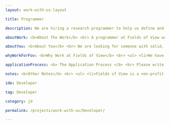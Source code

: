 ```yaml
---
layout: work-with-us-layout

title: Programmer

description: We are hiring a research programmer to help us define and shape a new generation of tools and processes that better public policy. Fields of View is an interdisciplinary group with diverse life and work experiences and each piece of our work is informed by these.

aboutWork: <b>About The Work</b> <br> A programmer at Fields of View wears many hats. The nature of our work means that projects span from complex simulations to data heavy interfaces to lightweight web apps. As a programmer you'll be expected to contribute to all these in varying capacities. Broadly, you will be &#58; <ul> <li>Designing, developing and documenting Django/Python based web apps for our simulations and other policy related tools</li> <li>Developing high fidelity components that interface with various data sources for our digital games</li>  <li>Developing single and multiple dimension visualisation tools</li>  <li>Involved in testing (using manual and/or automated means) our simulations and games</li> </ul> <p class="simple-content"> As our work is cutting-edge, in terms of both design and research, the programmer has to have the ability to quickly adapt; therefore a strong base in first principles is a must. Here's a quick snapshot of our most recent work <ul> <li>Developed a visualisation tool for Bangalore's bus transport agency <a href="">BMTC</a> using <a href="https://gtfs.org">GTFS</a> specifications to get a better sense of route intersections, timings and coverage</li> <li>In conjunction with the local government of Chennai, developed and deployed an agent based simulation tool,SIMULOGUE, to help its various agencies plan in a more integrated manner</li> <li>Developed a game, Cantors World, to help students and policy makers understand and refine measures of development, growth and progress. This game uses real data from over 100 countries spread over 20 years provided by the UN</li><li>Developed <a href="https://github.com/fieldsofview/phoenix">Phoenix</a>, a distributed and modular agent based simulation platform, to help us refine and push the state of the art in approaches to using tools like these</li></ul> </p>

aboutYou: <b>About You</b> <br> We are looking for someone with solid, strong fundamentals in Python or Ruby with knowledge of JAVA or C# for infrastructure code. You should have written a web application using bare metal techniques or used a mature framework like Django or Rails. We expect you to know how to connect to and use databases like PostgreSQL and/or MySQL using high performance libraries. <p class="simple-content"> You'll have a leg up if you also have development experience in Java and/or C++. Bonus points also if you have proficiency in using various GIS tools, have exposure to various simulation tools like NetLogo, AnyLogic, MATSIM etc, have contributed to open source projects and can in a pinch do basic server admin work.</p> <p class="simple-content"> Our work by nature is complex, so we don't expect you to know everything on day one, but you should have the ability to grasp things quickly and have a voracious appetite for reading and imbibing the latest research and techniques.</p> <p class="simple-content"> Given the small nature and diverse nature of our team, you should be comfortable explaining deep technical concepts to those who may not be as technology aware as you. Our work has real world consequences and we expect you to fight for and commit to your ideas. We challenge our assumptions and approaches constantly and you must be able to take feedback dispassionately. </p>

whyWorkForFov: <b>Why Work at Fields of View</b> <br> <ul> <li>We have collaborations with Indian and international universities, and you get access to cutting edge research in data and policy.</li> <li>Depending on your interest, you will contribute to research papers, and we have published in major journals.</li> <li>Your work will contribute to applications in addressing social problems.</li> <li>The portfolio of projects done at Fields of View have paved the way for our colleagues to pursue masters/Phd courses</li> </ul>

applicationProcess: <b> The Application Process </b> <br> Please write <a href="mailto://work@fieldsofview.in"> work@fieldsofview.in</a> with your CV and a few words about why you want to work with us. Women are strongly encouraged to apply. <p class="simple-content"> We will review your application and setup a quick phone call. The phone call acts as a good way to introduce yourself and for us to let you know a bit more about our work. This call will be followed up with an assignment.</p>  <p class="simple-content"> The assignment will involve a cross section of the kind of work you'll do with us &mdash; from research to drawing up a quick concept note to actually coding. You take as much time as you want to complete the assignment, but we've noted that it takes on average about 7 days to finish.</p> <p class="simple-content">If we like your approach to the assignment (and your code sample), we invite you to spend a day with us. You can pepper us with more questions and get to know the rest of the team. Once this is done, and if you like us and we like you, we will extend an offer within 3 days.</p>

notes: <b>Other Notes</b> <br> <ul> <li>Fields of View is a non-profit organisation.</li> <li>The position is based in Bangalore</li> <li>Our office is in JP Nagar, close to Rangashankara</li> <li>At this point in time, we are not in a position to offer remote working</li></ul>

ide: Developer

tag: Developer

category: jd

permalink: /projects/work-with-us/Developer/

---
```

